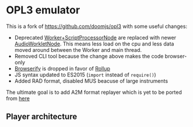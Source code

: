 # OPL3 emulator

This is a fork of https://github.com/doomjs/opl3 with some useful changes:

* Deprecated [Worker+ScriptProcessorNode](https://developer.mozilla.org/en-US/docs/Web/API/ScriptProcessorNode) are replaced with newer [AudioWorkletNode](https://developer.mozilla.org/en-US/docs/Web/API/AudioWorkletNode). This means less load on the cpu and less data moved around between the Worker and main thread.
* Removed CLI tool because the change above makes the code browser-only
* [Browserify](https://browserify.org/) is dropped in favor of [Rollup](https://rollupjs.org/)
* JS syntax updated to ES2015 (`import` instead of `require()`)
* Added RAD format, disabled MUS beacuse of large instruments

The ultimate goal is to add A2M format replayer which is yet to be ported from [here](https://github.com/dmitrysmagin/a2t_play)

## Player architecture
